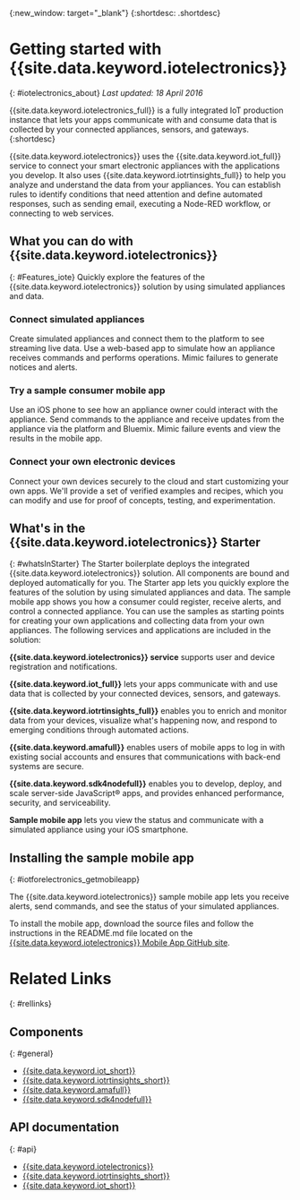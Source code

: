 {:new_window: target="_blank"}
{:shortdesc: .shortdesc}

# Getting started with {{site.data.keyword.iotelectronics}}
{: #iotelectronics_about}
*Last updated: 18 April 2016*

{{site.data.keyword.iotelectronics_full}} is a fully integrated IoT production instance that lets your apps communicate with and consume data that is collected by your connected appliances, sensors, and gateways.
{:shortdesc}

{{site.data.keyword.iotelectronics}} uses the {{site.data.keyword.iot_full}} service to connect your smart electronic appliances with the applications you develop. It also uses  {{site.data.keyword.iotrtinsights_full}} to help you analyze and understand the data from your appliances. You can establish rules to identify conditions that need attention and define automated responses, such as sending email, executing a Node-RED workflow, or connecting to web services.  

## What you can do with {{site.data.keyword.iotelectronics}}
{: #Features_iote}
Quickly explore the features of the {{site.data.keyword.iotelectronics}} solution by using simulated appliances and data.

### Connect simulated appliances
Create simulated appliances and connect them to the platform to see streaming live data. Use a web-based app to simulate how an appliance receives commands and performs operations. Mimic failures to generate notices and alerts.

### Try a sample consumer mobile app
Use an iOS phone to see how an appliance owner could interact with the appliance. Send commands to the appliance and receive updates from the appliance via the platform and Bluemix. Mimic failure events and view the results in the mobile app.

### Connect your own electronic devices
Connect your own devices securely to the cloud and start customizing your own apps. We'll provide a set of verified examples and recipes, which you can modify and use for proof of concepts, testing, and experimentation.

## What's in the {{site.data.keyword.iotelectronics}} Starter
{: #whatsInStarter}
The Starter boilerplate deploys the integrated {{site.data.keyword.iotelectronics}} solution.  All components are bound and deployed automatically for you. The Starter app lets you quickly explore the features of the solution by using simulated appliances and data. The sample mobile app shows you how a consumer could register, receive alerts, and control a connected appliance. You can use the samples as starting points for creating your own applications and collecting data from your own appliances. The following services and applications are included in the solution:

**{{site.data.keyword.iotelectronics}} service** supports user and device registration and notifications.

**{{site.data.keyword.iot_full}}** lets your apps communicate with and use data that is collected by your connected devices, sensors, and gateways.

**{{site.data.keyword.iotrtinsights_full}}** enables you to enrich and monitor data from your devices, visualize what's happening now, and respond to emerging conditions through automated actions.

**{{site.data.keyword.amafull}}** enables users of mobile apps to log in with existing social accounts and ensures that communications with back-end systems are secure.

**{{site.data.keyword.sdk4nodefull}}** enables you to develop, deploy, and scale server-side JavaScript&reg; apps, and provides enhanced performance, security, and serviceability.

**Sample mobile app** lets you view the status and communicate with a simulated appliance using your iOS smartphone.  


## Installing the sample mobile app
{: #iotforelectronics_getmobileapp}

The {{site.data.keyword.iotelectronics}} sample mobile app lets you receive alerts, send commands, and see the status of your simulated appliances.   

To install the mobile app, download the source files and follow the instructions in the README.md file located on the [{{site.data.keyword.iotelectronics}} Mobile App GitHub site](https://github.com/ibm-watson-iot/iote-mobile).

# Related Links
{: #rellinks}
## Components
{: #general}
* [{{site.data.keyword.iot_short}}](https://new-console.ng.bluemix.net/docs/services/IoT/index.html#gettingstartedtemplate)
* [{{site.data.keyword.iotrtinsights_short}}](https://new-console.ng.bluemix.net/docs/services/iotrtinsights/index.html)   
* [{{site.data.keyword.amafull}}](https://new-console.ng.bluemix.net/docs/services/mobileaccess/index.html)
* [{{site.data.keyword.sdk4nodefull}}](https://new-console.ng.bluemix.net/docs/runtimes/nodejs/index.html#nodejs_runtime)


## API documentation
{: #api}
* [{{site.data.keyword.iotelectronics}}](https://new-console.ng.bluemix.net/apidocs/166)
* [{{site.data.keyword.iotrtinsights_short}}](https://iotrti-prod.mam.ibmserviceengage.com/apidoc/)  
* [{{site.data.keyword.iot_short}}](https://developer.ibm.com/iotfoundation/recipes/api-documentation/)
